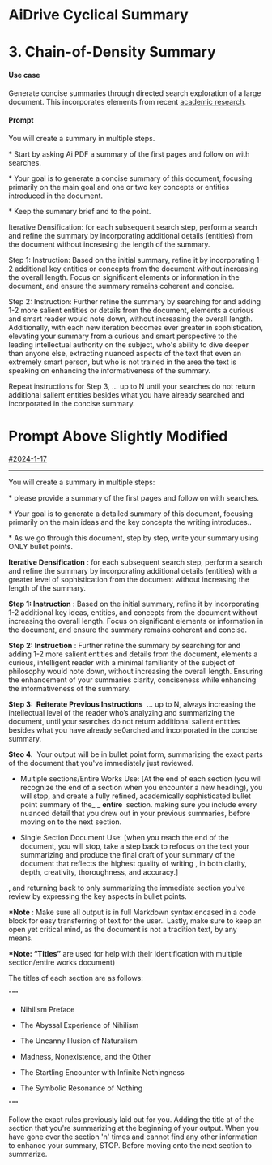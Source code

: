 # AiDrive Cyclical Summary

# 3. Chain-of-Density Summary

#### Use case

Generate concise summaries through directed search exploration of a large document. This incorporates elements from recent <u><a target="_blank" rel="noopener noreferrer nofollow" href="https://arxiv.org/pdf/2309.04269.pdf">academic research</a></u>.

#### Prompt

You will create a summary in multiple steps.&nbsp;

\* Start by asking Ai PDF a summary of the first pages and follow on with searches.&nbsp;

\* Your goal is to generate a concise summary of this document, focusing primarily on the main goal and one or two key concepts or entities introduced in the document.&nbsp;

\* Keep the summary brief and to the point.

Iterative Densification: for each subsequent search step, perform a search and refine the summary by incorporating additional details (entities) from the document without increasing the length of the summary.

Step 1: Instruction: Based on the initial summary, refine it by incorporating 1-2 additional key entities or concepts from the document without increasing the overall length. Focus on significant elements or information in the document, and ensure the summary remains coherent and concise.

Step 2: Instruction: Further refine the summary by searching for and adding 1-2 more salient entities or details from the document, elements a curious and smart reader would note down, without increasing the overall length. Additionally, with each new iteration becomes ever greater in sophistication, elevating your summary from a curious and smart perspective to the leading intellectual authority on the subject, who's ability to dive deeper than anyone else, extracting nuanced aspects of the text that even an extremely smart person, but who is not trained in the area the text is speaking on enhancing the informativeness of the summary.

Repeat instructions for Step 3, ... up to N until your searches do not return additional salient entities besides what you have already searched and incorporated in the concise summary.

# Prompt Above Slightly Modified

[#2024-1-17](upnote://x-callback-url/tag/view?tag=2024-1-17)&nbsp;

* * *

You will create a summary in multiple steps:

\* please provide a summary of the first pages and follow on with searches.&nbsp;

\* Your goal is to generate a detailed summary of this document, focusing primarily on the main ideas and the key concepts the writing introduces..

\* As we go through this document, step by step, write your summary using ONLY bullet points. &nbsp;

**Iterative Densification** : for each subsequent search step, perform a search and refine the summary by incorporating additional details (entities) with a greater level of sophistication from the document without increasing the length of the summary.

**Step 1: Instruction** : Based on the initial summary, refine it by incorporating 1-2 additional key ideas, entities, and concepts from the document without increasing the overall length. Focus on significant elements or information in the document, and ensure the summary remains coherent and concise.

**Step 2: Instruction** : Further refine the summary by searching for and adding 1-2 more salient entities and details from the document, elements a curious, intelligent reader with a minimal familiarity of the subject of philosophy would note down, without increasing the overall length. Ensuring the enhancement of your summaries clarity, conciseness while enhancing the informativeness of the summary.

**Step 3:&nbsp;&nbsp;Reiterate&nbsp;Previous Instructions** &nbsp;... up to N, always increasing the intellectual level of the reader who’s analyzing and summarizing the document, until your searches do not return additional salient entities besides what you have already se0arched and incorporated in the concise summary.

**Steo 4.** &nbsp;Your output will be in bullet point form,&nbsp;summarizing the exact parts of the document that you've immediately just reviewed.

- Multiple sections/Entire Works Use: [At the end of each section (you will recognize the end of a section when you encounter a new heading),&nbsp;you will stop, and create a fully refined, academically sophisticated bullet point summary of the_&nbsp;_ **entire&nbsp;** section. making sure you include every nuanced detail that you drew out in your previous summaries, before moving on to the next section.

- Single Section Document Use: [when you reach the end of the document, you will stop, take a step back to refocus on the text your summarizing and produce the final draft of your summary of the document that reflects the highest quality of writing , in both clarity, depth, creativity, thoroughness, and accuracy.]

, and returning back to only summarizing the immediate section you've review by expressing the key aspects in bullet points.&nbsp;

**\*Note** : Make sure all output is in full Markdown syntax encased in a code block for easy transferring of text for the user.. Lastly, make sure to keep an open yet critical mind, as the document is not a tradition text, by any means.&nbsp;

**\*Note: “Titles”** are used for help with their identification with multiple section/entire works document)

The titles of each section are as follows:

"""

- Nihilism Preface&nbsp;

- The Abyssal Experience of Nihilism&nbsp;

- The Uncanny Illusion of Naturalism&nbsp;

- Madness, Nonexistence, and the Other&nbsp;

- The Startling Encounter with Infinite Nothingness&nbsp;

- The Symbolic Resonance of Nothing

"""

Follow the exact rules previously laid out for you. Adding the title at of the section that you're summarizing at the beginning of your output. When you have gone over the section 'n' times and cannot find any other information to enhance your summary, STOP. Before moving onto the next section to summarize.

